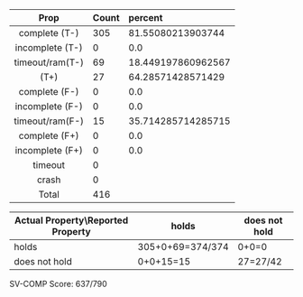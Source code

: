 
| Prop | Count | percent |
|:----:|:------|:--|
|complete   (T-)|305| 81.55080213903744 |
|incomplete (T-)|0|0.0 |
|timeout/ram(T-)|69|18.449197860962567 |
|           (T+)|27|64.28571428571429 |
|complete   (F-)|0|0.0 |
|incomplete (F-)|0|0.0 |
|timeout/ram(F-)|15|35.714285714285715 |
|complete   (F+)|0|0.0 |
|incomplete (F+)|0|0.0 |
|timeout        |0| |
|crash          |0| |
|Total          |416| |

| Actual Property\Reported Property | holds | does not hold |
|------------------------------------|-------|---------------|
| holds | 305+0+69=374/374 | 0+0=0 |
| does not hold | 0+0+15=15 | 27=27/42 |

SV-COMP Score: 637/790


